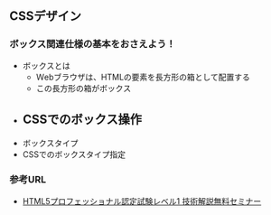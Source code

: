 ## CSSデザイン
### ボックス関連仕様の基本をおさえよう！
- ボックスとは
    - Ｗebブラウザは、HTMLの要素を長方形の箱として配置する
    - この長方形の箱がボックス
- CSSでのボックス操作
    - 
- ボックスタイプ
- CSSでのボックスタイプ指定

### 参考URL
- [HTML5プロフェッショナル認定試験レベル1 技術解説無料セミナー](https://html5exam.jp/images/news/event_20210711_01.pdf "HTML5プロフェッショナル認定試験レベル1 技術解説無料セミナー")
